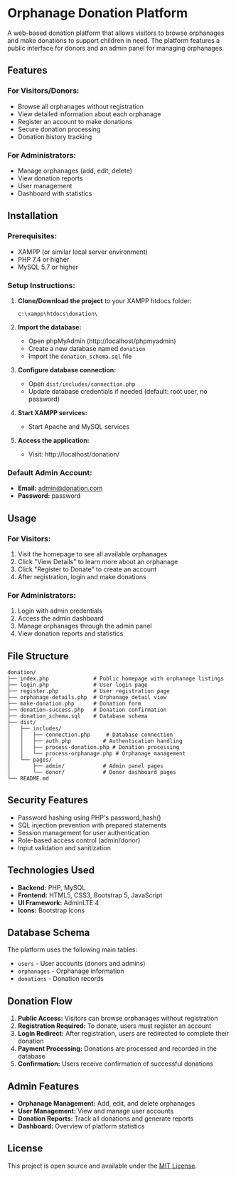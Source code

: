 # Orphanage Donation Platform

A web-based donation platform that allows visitors to browse orphanages and make donations to support children in need. The platform features a public interface for donors and an admin panel for managing orphanages.

## Features

### For Visitors/Donors:
- Browse all orphanages without registration
- View detailed information about each orphanage
- Register an account to make donations
- Secure donation processing
- Donation history tracking

### For Administrators:
- Manage orphanages (add, edit, delete)
- View donation reports
- User management
- Dashboard with statistics

## Installation

### Prerequisites:
- XAMPP (or similar local server environment)
- PHP 7.4 or higher
- MySQL 5.7 or higher

### Setup Instructions:

1. **Clone/Download the project** to your XAMPP htdocs folder:
   ```
   c:\xampp\htdocs\donation\
   ```

2. **Import the database:**
   - Open phpMyAdmin (http://localhost/phpmyadmin)
   - Create a new database named `donation`
   - Import the `donation_schema.sql` file

3. **Configure database connection:**
   - Open `dist/includes/connection.php`
   - Update database credentials if needed (default: root user, no password)

4. **Start XAMPP services:**
   - Start Apache and MySQL services

5. **Access the application:**
   - Visit: http://localhost/donation/

### Default Admin Account:
- **Email:** admin@donation.com
- **Password:** password

## Usage

### For Visitors:
1. Visit the homepage to see all available orphanages
2. Click "View Details" to learn more about an orphanage
3. Click "Register to Donate" to create an account
4. After registration, login and make donations

### For Administrators:
1. Login with admin credentials
2. Access the admin dashboard
3. Manage orphanages through the admin panel
4. View donation reports and statistics

## File Structure

```
donation/
├── index.php              # Public homepage with orphanage listings
├── login.php              # User login page
├── register.php           # User registration page
├── orphanage-details.php  # Orphanage detail view
├── make-donation.php      # Donation form
├── donation-success.php   # Donation confirmation
├── donation_schema.sql    # Database schema
├── dist/
│   ├── includes/
│   │   ├── connection.php     # Database connection
│   │   ├── auth.php          # Authentication handling
│   │   ├── process-donation.php # Donation processing
│   │   └── process-orphanage.php # Orphanage management
│   └── pages/
│       ├── admin/            # Admin panel pages
│       └── donor/            # Donor dashboard pages
└── README.md
```

## Security Features

- Password hashing using PHP's password_hash()
- SQL injection prevention with prepared statements
- Session management for user authentication
- Role-based access control (admin/donor)
- Input validation and sanitization

## Technologies Used

- **Backend:** PHP, MySQL
- **Frontend:** HTML5, CSS3, Bootstrap 5, JavaScript
- **UI Framework:** AdminLTE 4
- **Icons:** Bootstrap Icons

## Database Schema

The platform uses the following main tables:
- `users` - User accounts (donors and admins)
- `orphanages` - Orphanage information
- `donations` - Donation records

## Donation Flow

1. **Public Access:** Visitors can browse orphanages without registration
2. **Registration Required:** To donate, users must register an account
3. **Login Redirect:** After registration, users are redirected to complete their donation
4. **Payment Processing:** Donations are processed and recorded in the database
5. **Confirmation:** Users receive confirmation of successful donations

## Admin Features

- **Orphanage Management:** Add, edit, and delete orphanages
- **User Management:** View and manage user accounts
- **Donation Reports:** Track all donations and generate reports
- **Dashboard:** Overview of platform statistics

## License

This project is open source and available under the [MIT License](LICENSE).
